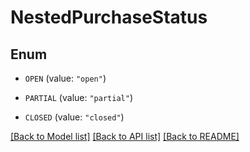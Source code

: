 # NestedPurchaseStatus

## Enum


* `OPEN` (value: `"open"`)

* `PARTIAL` (value: `"partial"`)

* `CLOSED` (value: `"closed"`)


[[Back to Model list]](../README.md#documentation-for-models) [[Back to API list]](../README.md#documentation-for-api-endpoints) [[Back to README]](../README.md)



